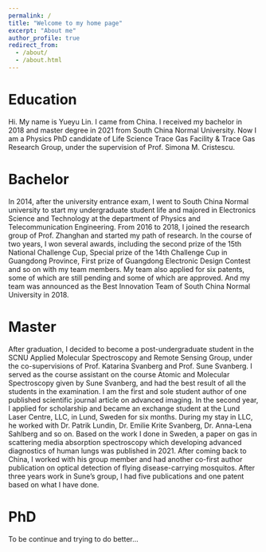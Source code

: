 ```yaml
---
permalink: /
title: "Welcome to my home page"
excerpt: "About me"
author_profile: true
redirect_from: 
  - /about/
  - /about.html
---
```

Education
======
Hi. My name is Yueyu Lin. I came from China. I received my bachelor in 2018 and master degree in 2021 from South China Normal University. Now I am a Physics PhD candidate of Life Science Trace Gas Facility & Trace Gas Research Group, under the supervision of Prof. Simona M. Cristescu.

Bachelor
======
In 2014, after the university entrance exam, I went to South China Normal university to start my undergraduate student life and majored in Electronics Science and Technology at the department of Physics and Telecommunication Engineering. From 2016 to 2018, I joined the research group of Prof. Zhanghan and started my path of research. In the course of two years, I won several awards, including the second prize of the 15th National Challenge Cup, Special prize of the 14th Challenge Cup in Guangdong Province, First prize of Guangdong Electronic Design Contest and so on with my team members. My team also applied for six patents, some of which are still pending and some of which are approved. And my team was announced as the Best Innovation Team of South China Normal University in 2018.

Master
======
After graduation, I decided to become a post-undergraduate student in the SCNU Applied Molecular Spectroscopy and Remote Sensing Group, under the co-supervisions of Prof. Katarina Svanberg and Prof. Sune Svanberg. I served as the course assistant on the course Atomic and Molecular Spectroscopy given by Sune Svanberg, and had the best result of all the students in the examination. I am the first and sole student author of one published scientific journal article on advanced imaging. In the second year, I applied for scholarship and became an exchange student at the Lund Laser Centre, LLC, in Lund, Sweden for six months. During my stay in LLC, he worked with Dr. Patrik Lundin, Dr. Emilie Krite Svanberg, Dr. Anna-Lena Sahlberg and so on. Based on the work I done in Sweden, a paper on gas in scattering media absorption spectroscopy which developing advanced diagnostics of human lungs was published in 2021. After coming back to China, I worked with his group member and had another co-first author publication on optical detection of flying disease-carrying mosquitos. After three years work in Sune’s group, I had five publications and one patent based on what I have done.

PhD
======
To be continue and trying to do better...
